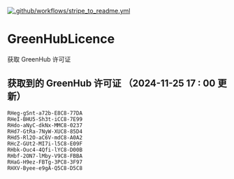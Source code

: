 [![.github/workflows/stripe_to_readme.yml](https://github.com/zjx-kimi/GreenHubLicence/actions/workflows/stripe_to_readme.yml/badge.svg)](https://github.com/zjx-kimi/GreenHubLicence/actions/workflows/stripe_to_readme.yml)
# GreenHubLicence
获取 GreenHub 许可证
## 获取到的 GreenHub 许可证 （2024-11-25 17 : 00 更新）
```
RHeg-gSnt-a72b-E8C8-77DA
RHeI-BHU5-Sh3t-iCC8-7E99
RHdo-aNyC-dkNx-MMC8-0237
RHd7-GtRa-7NyW-XUC8-85D4
RHd5-Rl2O-aC6V-mdC8-A0A2
RHcZ-GUt2-MI7i-l5C8-E09F
RHbk-Ouc4-4Qfi-lYC8-D00B
RHbf-2ON7-lMby-V9C8-FBBA
RHaG-H9ez-FBTg-3PC8-3F97
RHXV-Byee-e9gA-Q5C8-D5C8
```
